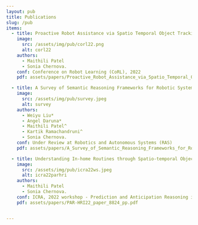 ```yaml
---
layout: pub
title: Publications
slug: /pub
items:
  - title: Proactive Robot Assistance via Spatio Temporal Object Tracking
    image:
      src: /assets/img/pub/corl22.png
      alt: corl22
    authors: 
      - Maithili Patel
      - Sonia Chernova. 
    conf: Conference on Robot Learning (CoRL), 2022
    pdf: assets/papers/Proactive_Robot_Assistance_via_Spatio_Temporal_Object_Tracking.pdf

  - title: A Survey of Semantic Reasoning Frameworks for Robotic Systems
    image:
      src: /assets/img/pub/survey.jpeg
      alt: survey
    authors: 
      - Weiyu Liu*
      - Angel Daruna*
      - Maithili Patel^
      - Kartik Ramachandruni^
      - Sonia Chernova. 
    conf: Under Review at Robotics and Autonomous Systems (RAS)
    pdf: assets/papers/A_Survey_of_Semantic_Reasoning_Frameworks_for_Robotic_Systems.pdf

  - title: Understanding In-home Routines through Spatio-temporal Object Tracking for Proactive Assistance
    image:
      src: /assets/img/pub/icra22ws.jpeg
      alt: icra22parhri
    authors: 
      - Maithili Patel
      - Sonia Chernova. 
    conf: ICRA, 2022 workshop - Prediction and Anticipation Reasoning in Human Robot Interaction 
    pdf: assets/papers/PAR-HRI22_paper_8824_pp.pdf


---
```

<br />
<br />

